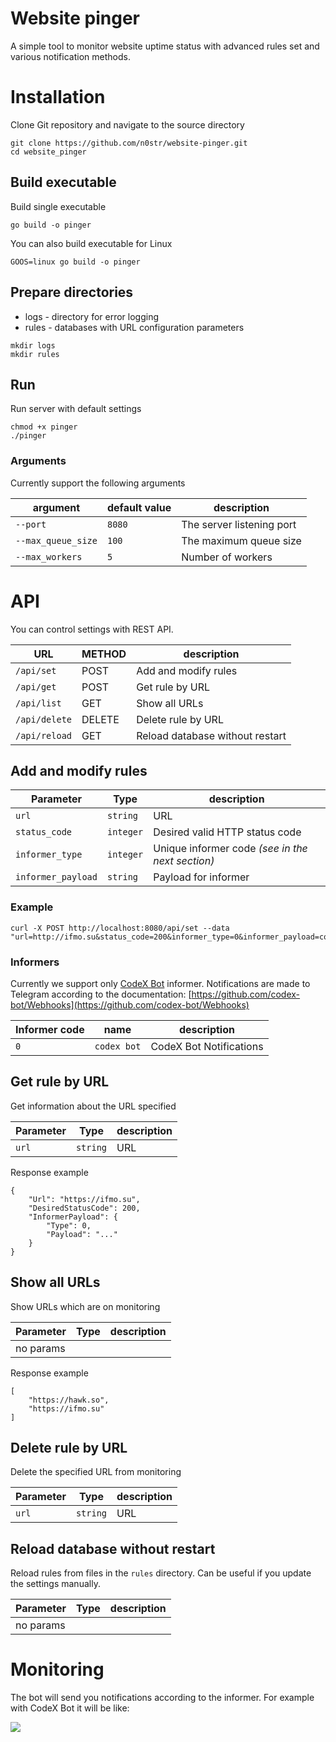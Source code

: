 # Website pinger

A simple tool to monitor website uptime status with advanced rules set and various notification methods.

# Installation

Clone Git repository and navigate to the source directory
```
git clone https://github.com/n0str/website-pinger.git
cd website_pinger
```

## Build executable

Build single executable
```
go build -o pinger
```

You can also build executable for Linux
```
GOOS=linux go build -o pinger
```

## Prepare directories
* logs - directory for error logging
* rules - databases with URL configuration parameters
```
mkdir logs
mkdir rules
```

## Run

Run server with default settings
```
chmod +x pinger
./pinger
```

### Arguments
Currently support the following arguments

|argument|default value|description
|--|--|--
|`--port`|`8080`|The server listening port
|`--max_queue_size`|`100`|The maximum queue size
|`--max_workers`|`5`|Number of workers

# API

You can control settings with REST API.

|URL|METHOD|description
|--|--|--
|`/api/set`|POST| Add and modify rules
|`/api/get`|POST| Get rule by URL
|`/api/list`|GET| Show all URLs
|`/api/delete`|DELETE| Delete rule by URL
|`/api/reload`|GET| Reload database without restart

## Add and modify rules

|Parameter|Type|description
|--|--|--
|`url`|`string`|URL
|`status_code`|`integer`|Desired valid HTTP status code
|`informer_type`|`integer`|Unique informer code _(see in the next section)_
|`informer_payload`|`string`|Payload for informer

### Example
```
curl -X POST http://localhost:8080/api/set --data "url=http://ifmo.su&status_code=200&informer_type=0&informer_payload=code"
```

### Informers

Currently we support only [CodeX Bot](https://ifmo.su/bot) informer. Notifications are made to Telegram according to the documentation: [https://github.com/codex-bot/Webhooks](https://github.com/codex-bot/Webhooks)

|Informer code|name|description
|--|--|--
|`0`|`codex bot`|CodeX Bot Notifications

## Get rule by URL

Get information about the URL specified

|Parameter|Type|description
|--|--|--
|`url`|`string`|URL

Response example
```
{
	"Url": "https://ifmo.su",
	"DesiredStatusCode": 200,
	"InformerPayload": {
		"Type": 0,
		"Payload": "..."
	}
}
```

## Show all URLs

Show URLs which are on monitoring

|Parameter|Type|description
|--|--|--
|no params|

Response example
```
[
	"https://hawk.so",
	"https://ifmo.su"
]
```

## Delete rule by URL

Delete the specified URL from monitoring

|Parameter|Type|description
|--|--|--
|`url`|`string`|URL

## Reload database without restart

Reload rules from files in the `rules` directory. Can be useful if you update the settings manually.

|Parameter|Type|description
|--|--|--
|no params|

# Monitoring

The bot will send you notifications according to the informer. For example with CodeX Bot it will be like:

![](https://capella.pics/eb1c22ae-2bbe-42ca-b170-d4f5274ae130.jpg)



